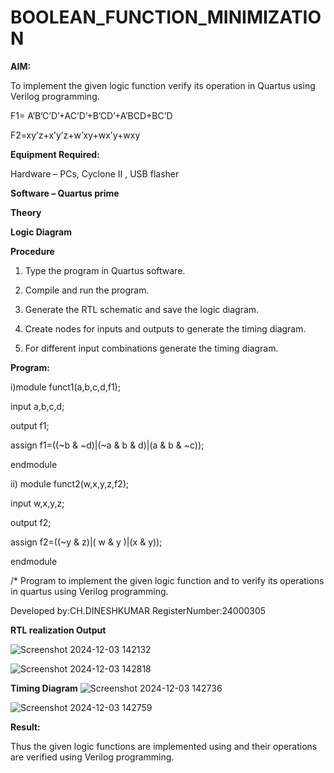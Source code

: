 # BOOLEAN_FUNCTION_MINIMIZATION

**AIM:**

To implement the given logic function verify its operation in Quartus using Verilog programming.

F1= A’B’C’D’+AC’D’+B’CD’+A’BCD+BC’D 

F2=xy’z+x’y’z+w’xy+wx’y+wxy

**Equipment Required:**

Hardware – PCs, Cyclone II , USB flasher

**Software – Quartus prime**

**Theory**

**Logic Diagram**

**Procedure**

1.	Type the program in Quartus software.

2.	Compile and run the program.

3.	Generate the RTL schematic and save the logic diagram.

4.	Create nodes for inputs and outputs to generate the timing diagram.

5.	For different input combinations generate the timing diagram.


**Program:**

i)module funct1(a,b,c,d,f1);

input a,b,c,d;

output f1;

assign f1=((~b & ~d)|(~a & b & d)|(a & b & ~c));

endmodule


ii)
module funct2(w,x,y,z,f2);

input w,x,y,z;

output f2;

assign f2=((~y & z)|( w & y )|(x & y));

endmodule


/* Program to implement the given logic function and to verify its operations in quartus using Verilog programming. 

Developed by:CH.DINESHKUMAR
RegisterNumber:24000305


**RTL realization Output**

![Screenshot 2024-12-03 142132](https://github.com/user-attachments/assets/2047cfd7-1ced-4f28-a450-2007a08aa425)


![Screenshot 2024-12-03 142818](https://github.com/user-attachments/assets/715915c1-1d33-4bb9-bd76-b2bc4790389b)

**Timing Diagram**
![Screenshot 2024-12-03 142736](https://github.com/user-attachments/assets/955feb5b-40ba-442e-9161-0c38d287160c)

![Screenshot 2024-12-03 142759](https://github.com/user-attachments/assets/eefeb87f-a5ac-44e7-b308-3fba549fb3da)

**Result:**

Thus the given logic functions are implemented using and their operations are verified using Verilog programming.

